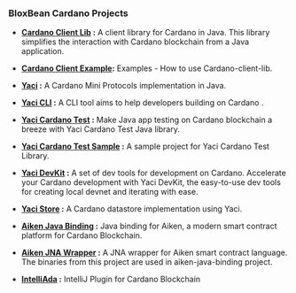 ### BloxBean Cardano Projects

- **[Cardano Client Lib](https://github.com/bloxbean/cardano-client-lib) :** A client library for Cardano in Java. This library simplifies the interaction with Cardano blockchain from a Java application.
- **[Cardano Client Example](https://github.com/bloxbean/cardano-client-examples):** Examples - How to use Cardano-client-lib. 

- **[Yaci](https://github.com/bloxbean/yaci) :**  A Cardano Mini Protocols implementation in Java.
- **[Yaci CLI](https://github.com/bloxbean/yaci-cli) :** A CLI tool aims to help developers building on Cardano .
- **[Yaci Cardano Test](https://github.com/bloxbean/yaci-cardano-test) :** Make Java app testing on Cardano blockchain a breeze with Yaci Cardano Test Java library.
- **[Yaci Cardano Test Sample](https://github.com/bloxbean/yaci-cardano-test-sample) :**  A sample project for Yaci Cardano Test Library. 
- **[Yaci DevKit](https://github.com/bloxbean/yaci-devkit) :** A set of dev tools for development on Cardano. Accelerate your Cardano development with Yaci DevKit, the easy-to-use dev tools for creating local devnet and iterating with ease.
- **[Yaci Store](https://github.com/bloxbean/yaci-store) :** A Cardano datastore implementation using Yaci. 
- **[Aiken Java Binding](https://github.com/bloxbean/aiken-java-binding) :** Java binding for Aiken, a modern smart contract platform for Cardano Blockchain.
- **[Aiken JNA Wrapper](https://github.com/bloxbean/aiken-jna-wrapper) :** A JNA wrapper for Aiken smart contract language. The binaries from this project are used in aiken-java-binding project.

- **[IntelliAda](https://github.com/bloxbean/intelliada) :** IntelliJ Plugin for Cardano Blockchain
